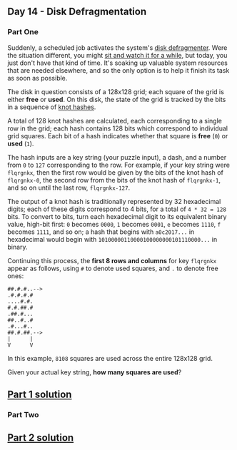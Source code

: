 ## Day 14 - Disk Defragmentation

### Part One

Suddenly, a scheduled job activates the system's [disk defragmenter][3]. Were the situation
different, you might [sit and watch it for a while][4], but today, you just don't have that
kind of time. It's soaking up valuable system resources that are needed elsewhere, and so
the only option is to help it finish its task as soon as possible.

The disk in question consists of a 128x128 grid; each square of the grid is either **free**
or **used**. On this disk, the state of the grid is tracked by the bits in a sequence
of [knot hashes][5].

A total of 128 knot hashes are calculated, each corresponding to a single row in the grid;
each hash contains 128 bits which correspond to individual grid squares. Each bit of a hash
indicates whether that square is **free** (`0`) or **used** (`1`).

The hash inputs are a key string (your puzzle input), a dash, and a number from `0` to `127`
corresponding to the row. For example, if your key string were `flqrgnkx`, then the first row
would be given by the bits of the knot hash of `flqrgnkx-0`, the second row from the bits
of the knot hash of `flqrgnkx-1`, and so on until the last row, `flqrgnkx-127`.

The output of a knot hash is traditionally represented by 32 hexadecimal digits; each of these
digits correspond to 4 bits, for a total of `4 * 32 = 128` bits. To convert to bits, turn each
hexadecimal digit to its equivalent binary value, high-bit first: `0` becomes `0000`,
`1` becomes `0001`, `e` becomes `1110`, `f` becomes `1111`, and so on; a hash that begins
with `a0c2017...` in hexadecimal would begin with `10100000110000100000000101110000...` in binary.

Continuing this process, the **first 8 rows and columns** for key `flqrgnkx` appear as follows,
using `#` to denote used squares, and `.` to denote free ones:

```
##.#.#..-->
.#.#.#.#
....#.#.
#.#.##.#
.##.#...
##..#..#
.#...#..
##.#.##.-->
|      |
V      V
```

In this example, `8108` squares are used across the entire 128x128 grid.

Given your actual key string, **how many squares are used**?

[Part 1 solution][1]
--------------------

### Part Two

[Part 2 solution][2]
--------------------


[1]: part_1.py
[2]: part_2.py
[3]: https://en.wikipedia.org/wiki/Defragmentation
[4]: https://www.youtube.com/watch?v=kPv1gQ5Rs8A&t=37
[5]: ../day_10